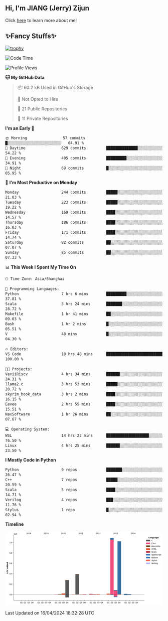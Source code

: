 ## Hi, I'm JIANG (Jerry) Zijun

Click [here](https://jzjerry.github.io/about/) to learn more about me!

## ✨Fancy Stuffs✨
[![trophy](https://github-profile-trophy.vercel.app/?username=jzjerry&theme=onedark)](https://github.com/ryo-ma/github-profile-trophy)
<!--START_SECTION:waka-->
![Code Time](http://img.shields.io/badge/Code%20Time-408%20hrs%2026%20mins-blue)

![Profile Views](http://img.shields.io/badge/Profile%20Views-0-blue)

**🐱 My GitHub Data** 

> 📦 60.2 kB Used in GitHub's Storage 
 > 
> 🚫 Not Opted to Hire
 > 
> 📜 21 Public Repositories 
 > 
> 🔑 11 Private Repositories 
 > 
**I'm an Early 🐤** 

```text
🌞 Morning                57 commits          █░░░░░░░░░░░░░░░░░░░░░░░░   04.91 % 
🌆 Daytime                629 commits         ██████████████░░░░░░░░░░░   54.22 % 
🌃 Evening                405 commits         █████████░░░░░░░░░░░░░░░░   34.91 % 
🌙 Night                  69 commits          █░░░░░░░░░░░░░░░░░░░░░░░░   05.95 % 
```
📅 **I'm Most Productive on Monday** 

```text
Monday                   244 commits         █████░░░░░░░░░░░░░░░░░░░░   21.03 % 
Tuesday                  223 commits         █████░░░░░░░░░░░░░░░░░░░░   19.22 % 
Wednesday                169 commits         ████░░░░░░░░░░░░░░░░░░░░░   14.57 % 
Thursday                 186 commits         ████░░░░░░░░░░░░░░░░░░░░░   16.03 % 
Friday                   171 commits         ████░░░░░░░░░░░░░░░░░░░░░   14.74 % 
Saturday                 82 commits          ██░░░░░░░░░░░░░░░░░░░░░░░   07.07 % 
Sunday                   85 commits          ██░░░░░░░░░░░░░░░░░░░░░░░   07.33 % 
```


📊 **This Week I Spent My Time On** 

```text
🕑︎ Time Zone: Asia/Shanghai

💬 Programming Languages: 
Python                   7 hrs 6 mins        █████████░░░░░░░░░░░░░░░░   37.81 % 
Scala                    5 hrs 24 mins       ███████░░░░░░░░░░░░░░░░░░   28.72 % 
Makefile                 1 hr 41 mins        ██░░░░░░░░░░░░░░░░░░░░░░░   09.03 % 
Bash                     1 hr 2 mins         █░░░░░░░░░░░░░░░░░░░░░░░░   05.51 % 
V                        48 mins             █░░░░░░░░░░░░░░░░░░░░░░░░   04.30 % 

🔥 Editors: 
VS Code                  18 hrs 48 mins      █████████████████████████   100.00 % 

🐱‍💻 Projects: 
VexiiRiscv               4 hrs 34 mins       ██████░░░░░░░░░░░░░░░░░░░   24.31 % 
llama2.c                 3 hrs 53 mins       █████░░░░░░░░░░░░░░░░░░░░   20.72 % 
skyrim_book_data         3 hrs 2 mins        ████░░░░░░░░░░░░░░░░░░░░░   16.15 % 
Eevee                    2 hrs 55 mins       ████░░░░░░░░░░░░░░░░░░░░░   15.51 % 
NaxSoftware              1 hr 26 mins        ██░░░░░░░░░░░░░░░░░░░░░░░   07.67 % 

💻 Operating System: 
WSL                      14 hrs 23 mins      ███████████████████░░░░░░   76.50 % 
Linux                    4 hrs 25 mins       ██████░░░░░░░░░░░░░░░░░░░   23.50 % 
```

**I Mostly Code in Python** 

```text
Python                   9 repos             ███████░░░░░░░░░░░░░░░░░░   26.47 % 
C++                      7 repos             █████░░░░░░░░░░░░░░░░░░░░   20.59 % 
Scala                    5 repos             ████░░░░░░░░░░░░░░░░░░░░░   14.71 % 
Verilog                  4 repos             ███░░░░░░░░░░░░░░░░░░░░░░   11.76 % 
Stylus                   1 repo              █░░░░░░░░░░░░░░░░░░░░░░░░   02.94 % 
```



**Timeline**

![Lines of Code chart](https://raw.githubusercontent.com/Jzjerry/Jzjerry/main/assets/bar_graph.png)


 Last Updated on 16/04/2024 18:32:28 UTC
<!--END_SECTION:waka-->
